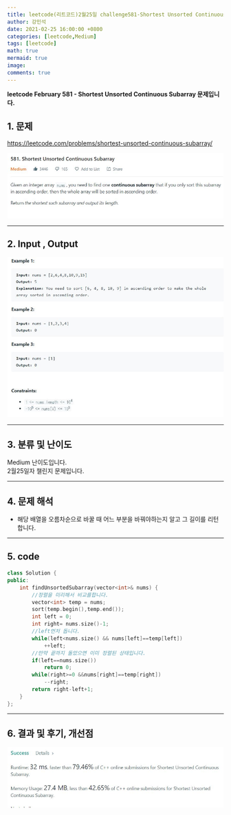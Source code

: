 ```yaml
---
title: leetcode(리트코드)2월25일 challenge581-Shortest Unsorted Continuous Subarray
author: 강민석
date: 2021-02-25 16:00:00 +0800
categories: [leetcode,Medium]
tags: [leetcode]
math: true
mermaid: true
image: 
comments: true
---
```


**leetcode February 581 - Shortest Unsorted Continuous Subarray 문제입니다.**

## 1. 문제
<https://leetcode.com/problems/shortest-unsorted-continuous-subarray/>  

![](/assets/img/sample/leetcode/581/Problem.JPG)  

-----  

## 2. Input , Output

![](/assets/img/sample/leetcode/581/input.JPG)  


-----  

## 3. 분류 및 난이도

Medium 난이도입니다.  
2월25일자 챌린지 문제입니다. 

-----  

## 4. 문제 해석

- 해당 배열을 오름차순으로 바꿀 때 어느 부분을 바꿔야하는지 알고 그 길이를 리턴합니다.

-----  

## 5. code

```c++
class Solution {
public:
    int findUnsortedSubarray(vector<int>& nums) {
        //정렬을 미리해서 비교를합니다.
        vector<int> temp = nums;
        sort(temp.begin(),temp.end());
        int left = 0;
        int right= nums.size()-1;
        //left먼저 돕니다.
        while(left<nums.size() && nums[left]==temp[left])
            ++left;
        //만약 끝까지 돌았으면 이미 정렬된 상태입니다.
        if(left==nums.size())
            return 0;
        while(right>=0 &&nums[right]==temp[right])
            --right;
        return right-left+1;
    }
};
```

-----

## 6. 결과 및 후기, 개선점


![](/assets/img/sample/leetcode/581/result.JPG)  

